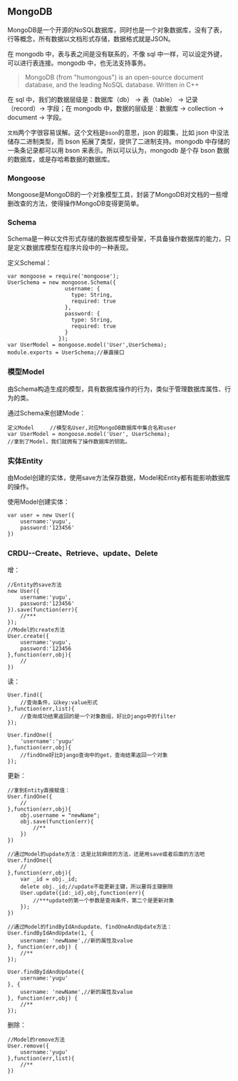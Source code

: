 ## MongoDB
MongoDB是一个开源的NoSQL数据库，同时也是一个对象数据库，没有了表，行等概念，所有数据以文档形式存储，数据格式就是JSON。

在 mongodb 中，表与表之间是没有联系的，不像 sql 中一样，可以设定外键，可以进行表连接。mongodb 中，也无法支持事务。

>MongoDB (from "humongous") is an open-source document database, and the leading NoSQL database. Written in C++

在 sql 中，我们的数据层级是：数据库（db） -> 表（table） -> 记录（record）-> 字段；在 mongodb 中，数据的层级是：数据库 -> collection -> document -> 字段。

`文档`两个字很容易误解。这个文档是`bson`的意思，json 的超集，比如 json 中没法储存二进制类型，而 bson 拓展了类型，提供了二进制支持。mongodb 中存储的一条条记录都可以用 bson 来表示。所以可以认为，mongodb 是个存 bson 数据的数据库，或是存哈希数据的数据库。

### Mongoose
Mongoose是MongoDB的一个对象模型工具，封装了MongoDB对文档的一些增删改查的方法，使得操作MongoDB变得更简单。

### Schema
Schema是一种以文件形式存储的数据库模型骨架，不具备操作数据库的能力，只是定义数据库模型在程序片段中的一种表现。

定义Schemal：

    var mongoose = require('mongoose');
    UserSchema = new mongoose.Schema({
                      username: {
                        type: String,
                        required: true
                      },
                      password: {
                        type: String,
                        required: true
                      }
                    });
    var UserModel = mongoose.model('User',UserSchema);
    module.exports = UserSchema;//暴露接口

### 模型Model
由Schema构造生成的模型，具有数据库操作的行为，类似于管理数据库属性、行为的类。

通过Schema来创建Mode：

    定义Model     //模型名User,对应MongoDB数据库中集合名称user
    var UserModel = mongoose.model('User', UserSchema);
    //拿到了Model，我们就拥有了操作数据库的钥匙。

### 实体Entity
由Model创建的实体，使用save方法保存数据，Model和Entity都有能影响数据库的操作。

使用Model创建实体：

    var user = new User({
        username:'yugu',
        password:'123456'
    })

### CRDU--Create、Retrieve、update、Delete
增：

    //Entity的save方法
    new User({
        username:'yugu',
        password:'123456'
    }).save(function(err){
        //***
    });
    //Model的create方法
    User.create({
        username:'yugu',
        password:'123456
    },function(err,obj){
        //
    })
读：

    User.find({
        //查询条件，以key:value形式
    },function(err,list){
        //查询成功结果返回的是一个对象数组，好比Django中的filter
    });

    User.findOne({
        'username':'yugu'
    },function(err,obj){
        //findOne好比Django查询中的get，查询结果返回一个对象
    });
更新：

    //拿到Entity直接赋值：
    User.findOne({
        //
    },function(err,obj){
        obj.username = "newName";
        obj.save(function(err){
            //**
        })
    })

    //通过Model的update方法：这是比较麻烦的方法，还是用save或者后面的方法吧
    User.findOne({
        //
    },function(err,obj){
        var _id = obj._id;
        delete obj._id;//update不能更新主键，所以要将主键删除
        User.update({id:_id},obj,function(err){
            //***update的第一个参数是查询条件，第二个是更新对象
        });
    })

    //通过Model的findByIdAndupdate、findOneAndUpdate方法：
    User.findByIdAndUpdate(1, {
        username: 'newName',//新的属性及value
    }, function(err,obj) {
        //**
    });

    User.findByIdAndUpdate({
        username:'yugu'
    }, {
        username: 'newName',//新的属性及value
    }, function(err,obj) {
        //**
    });
删除：

    //Model的remove方法
    User.remove({
        username:'yugu'
    },function(err,list){
        //**
    })
